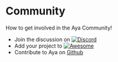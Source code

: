 # Community

How to get involved in the Aya Community!

- Join the discussion on [![Discord][discord-badge]][chat-url]
- Add your project to [![Awesome][awesome-badge]][awesome-aya]
- Contribute to Aya on [Github](https://github.com/aya-rs)

[discord-badge]: https://img.shields.io/badge/Discord-chat-5865F2?style=for-the-badge&logo=discord
[chat-url]: https://discord.gg/xHW2cb2N6G
[awesome-aya]: https://github.com/aya-rs/awesome-aya
[awesome-badge]: https://img.shields.io/badge/Awesome-Aya-FC60A8?style=for-the-badge&logo=awesomelists
